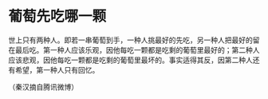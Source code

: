 # 葡萄先吃哪一颗

世上只有两种人。即若一串葡萄到手，一种人挑最好的先吃，另一种人把最好的留在最后吃。第一种人应该乐观，因他每吃一颗都是吃剩的葡萄里最好的；第二种人应该悲观，因他每吃一颗都是吃剩的葡萄里最坏的。事实适得其反，因第二种人还有希望，第一种人只有回忆。

（秦汉摘自腾讯微博）